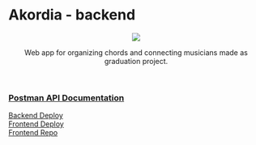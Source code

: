 # Akordia - backend

<div align="center">
    <img src='https://i.postimg.cc/Hk8jgYDD/full-logo-akordia.png' />
</div>
    
<p align="center">
    Web app for organizing chords and connecting musicians made as graduation project.
</p>

<br/>

### [Postman API Documentation](https://documenter.getpostman.com/view/18786020/VUr1JDGL)

[Backend Deploy](https://chords-backend.herokuapp.com/)
<br/>
[Frontend Deploy](https://akordia.vercel.app/)
<br/>
[Frontend Repo](https://github.com/pacho26/akordia-frontend)
